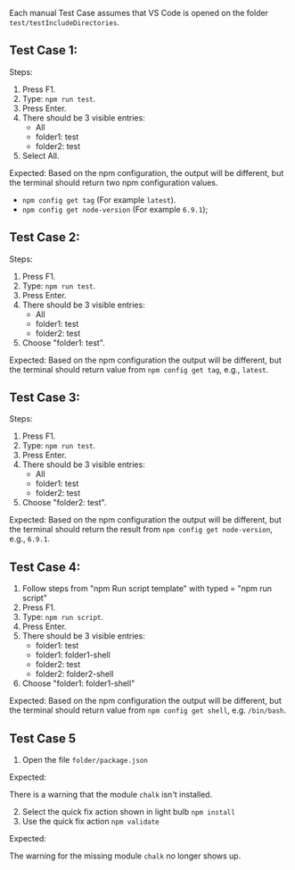 Each manual Test Case assumes that VS Code is opened on the folder `test/testIncludeDirectories`.

## Test Case 1:

Steps:

1. Press F1.
2. Type: `npm run test`.
3. Press Enter.
4. There should be 3 visible entries:
    - All
    - folder1: test
    - folder2: test
5. Select All.

Expected:
Based on the npm configuration, the output will be different, but the terminal should return two npm configuration values.
- `npm config get tag` (For example `latest`).
- `npm config get node-version` (For example `6.9.1`);

## Test Case 2:

Steps:
1. Press F1.
2. Type: `npm run test`.
3. Press Enter.
4. There should be 3 visible entries:
    - All
    - folder1: test
    - folder2: test
5. Choose "folder1: test".

Expected:
Based on the npm configuration the output will be different, but the terminal should return value from `npm config get tag`, e.g., `latest`.

## Test Case 3:

Steps:
1. Press F1.
2. Type: `npm run test`.
3. Press Enter.
4. There should be 3 visible entries:
    - All
    - folder1: test
    - folder2: test
5. Choose "folder2: test".

Expected:
Based on the npm configuration the output will be different, but the terminal should return the result from `npm config get node-version`, e.g., `6.9.1`.

## Test Case 4:

1. Follow steps from "npm Run script template" with typed = "npm run script"
1. Press F1.
2. Type: `npm run script`.
3. Press Enter.
4. There should be 3 visible entries:
    - folder1: test
    - folder1: folder1-shell
    - folder2: test
    - folder2: folder2-shell
5. Choose "folder1: folder1-shell"

Expected:
Based on the npm configuration the output will be different, but the terminal should return value from `npm config get shell`, e.g. `/bin/bash`.

## Test Case 5

1. Open the file `folder/package.json`

Expected:

There is a warning that the module `chalk` isn't installed.

2. Select the quick fix action shown in light bulb `npm install`
3. Use the quick fix action `npm validate`

Expected:

The warning for the missing module `chalk` no longer shows up.
